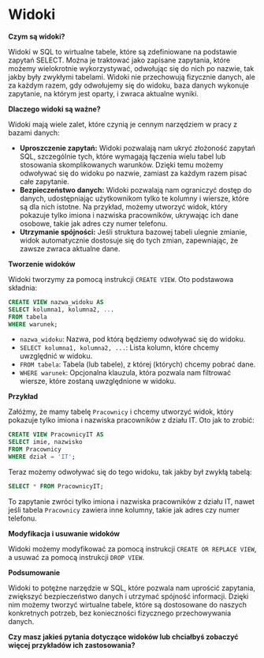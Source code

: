# Widoki

**Czym są widoki?**

Widoki w SQL to wirtualne tabele, które są zdefiniowane na podstawie zapytań SELECT. Można je traktować jako zapisane zapytania, które możemy wielokrotnie wykorzystywać, odwołując się do nich po nazwie, tak jakby były zwykłymi tabelami. Widoki nie przechowują fizycznie danych, ale za każdym razem, gdy odwołujemy się do widoku, baza danych wykonuje zapytanie, na którym jest oparty, i zwraca aktualne wyniki.

**Dlaczego widoki są ważne?**

Widoki mają wiele zalet, które czynią je cennym narzędziem w pracy z bazami danych:

* **Uproszczenie zapytań:** Widoki pozwalają nam ukryć złożoność zapytań SQL, szczególnie tych, które wymagają łączenia wielu tabel lub stosowania skomplikowanych warunków. Dzięki temu możemy odwoływać się do widoku po nazwie, zamiast za każdym razem pisać całe zapytanie.
* **Bezpieczeństwo danych:** Widoki pozwalają nam ograniczyć dostęp do danych, udostępniając użytkownikom tylko te kolumny i wiersze, które są dla nich istotne. Na przykład, możemy utworzyć widok, który pokazuje tylko imiona i nazwiska pracowników, ukrywając ich dane osobowe, takie jak adres czy numer telefonu.
* **Utrzymanie spójności:** Jeśli struktura bazowej tabeli ulegnie zmianie, widok automatycznie dostosuje się do tych zmian, zapewniając, że zawsze zwraca aktualne dane.

**Tworzenie widoków**

Widoki tworzymy za pomocą instrukcji `CREATE VIEW`. Oto podstawowa składnia:

```sql
CREATE VIEW nazwa_widoku AS
SELECT kolumna1, kolumna2, ...
FROM tabela
WHERE warunek;
```

* `nazwa_widoku`: Nazwa, pod którą będziemy odwoływać się do widoku.
* `SELECT kolumna1, kolumna2, ...`: Lista kolumn, które chcemy uwzględnić w widoku.
* `FROM tabela`: Tabela (lub tabele), z której (których) chcemy pobrać dane.
* `WHERE warunek`: Opcjonalna klauzula, która pozwala nam filtrować wiersze, które zostaną uwzględnione w widoku.

**Przykład**

Załóżmy, że mamy tabelę `Pracownicy` i chcemy utworzyć widok, który pokazuje tylko imiona i nazwiska pracowników z działu IT. Oto jak to zrobić:

```sql
CREATE VIEW PracownicyIT AS
SELECT imie, nazwisko
FROM Pracownicy
WHERE dział = 'IT';
```

Teraz możemy odwoływać się do tego widoku, tak jakby był zwykłą tabelą:

```sql
SELECT * FROM PracownicyIT;
```

To zapytanie zwróci tylko imiona i nazwiska pracowników z działu IT, nawet jeśli tabela `Pracownicy` zawiera inne kolumny, takie jak adres czy numer telefonu.

**Modyfikacja i usuwanie widoków**

Widoki możemy modyfikować za pomocą instrukcji `CREATE OR REPLACE VIEW`, a usuwać za pomocą instrukcji `DROP VIEW`.

**Podsumowanie**

Widoki to potężne narzędzie w SQL, które pozwala nam uprościć zapytania, zwiększyć bezpieczeństwo danych i utrzymać spójność informacji. Dzięki nim możemy tworzyć wirtualne tabele, które są dostosowane do naszych konkretnych potrzeb, bez konieczności fizycznego przechowywania danych.

**Czy masz jakieś pytania dotyczące widoków lub chciałbyś zobaczyć więcej przykładów ich zastosowania?**
